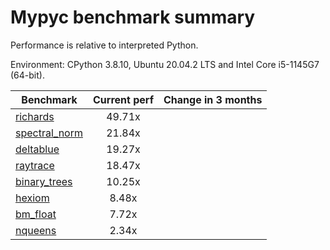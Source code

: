# Mypyc benchmark summary

Performance is relative to interpreted Python.

Environment: CPython 3.8.10, Ubuntu 20.04.2 LTS and Intel Core i5-1145G7 (64-bit).

| Benchmark | Current perf | Change in 3 months |
| --- | :---: | :---: |
| [richards](benchmarks/richards.md) | 49.71x |  |
| [spectral_norm](benchmarks/spectral_norm.md) | 21.84x |  |
| [deltablue](benchmarks/deltablue.md) | 19.27x |  |
| [raytrace](benchmarks/raytrace.md) | 18.47x |  |
| [binary_trees](benchmarks/binary_trees.md) | 10.25x |  |
| [hexiom](benchmarks/hexiom.md) | 8.48x |  |
| [bm_float](benchmarks/bm_float.md) | 7.72x |  |
| [nqueens](benchmarks/nqueens.md) | 2.34x |  |
